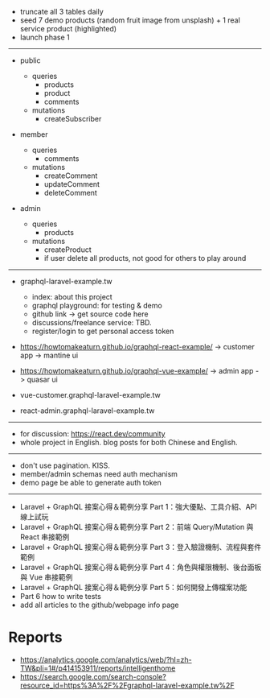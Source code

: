<!-- # orders
- id
- product_id
- user_id
- timestamps -->

- truncate all 3 tables daily
- seed 7 demo products (random fruit image from unsplash) + 1 real service product (highlighted)
- launch phase 1

---

- public
  - queries
    - products
    - product
    <!-- - orders -->
    - comments
  - mutations
    - createSubscriber

- member
  - queries
    <!-- - orders -->
    - comments
  - mutations
    <!-- - createOrder
    - deleteOrder -->
    - createComment
    - updateComment
    - deleteComment

- admin
  - queries
    - products
  - mutations
    - createProduct
    <!-- - updateProduct
    - deleteProduct -->
    - if user delete all products, not good for others to play around

---

- graphql-laravel-example.tw
  - index: about this project
  - graphql playground: for testing & demo
  - github link -> get source code here
  - discussions/freelance service: TBD.
  - register/login to get personal access token

- https://howtomakeaturn.github.io/graphql-react-example/ -> customer app -> mantine ui
- https://howtomakeaturn.github.io/graphql-vue-example/ -> admin app -> quasar ui

- vue-customer.graphql-laravel-example.tw
- react-admin.graphql-laravel-example.tw

---

- for discussion: https://react.dev/community
- whole project in English. blog posts for both Chinese and English.

---

- don't use pagination. KISS.
- member/admin schemas need auth mechanism
- demo page be able to generate auth token

---

- Laravel + GraphQL 接案心得＆範例分享 Part 1：強大優點、工具介紹、API 線上試玩
- Laravel + GraphQL 接案心得＆範例分享 Part 2：前端 Query/Mutation 與 React 串接範例
- Laravel + GraphQL 接案心得＆範例分享 Part 3：登入驗證機制、流程與套件範例
- Laravel + GraphQL 接案心得＆範例分享 Part 4：角色與權限機制、後台面板與 Vue 串接範例
- Laravel + GraphQL 接案心得＆範例分享 Part 5：如何開發上傳檔案功能
- Part 6 how to write tests
- add all articles to the github/webpage info page

# Reports

- https://analytics.google.com/analytics/web/?hl=zh-TW&pli=1#/p414153911/reports/intelligenthome
- https://search.google.com/search-console?resource_id=https%3A%2F%2Fgraphql-laravel-example.tw%2F
